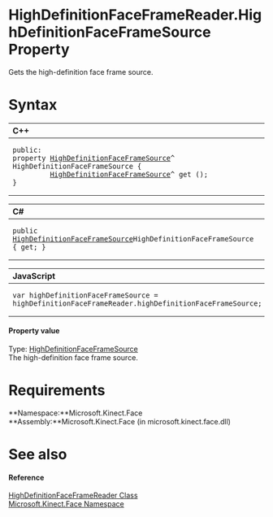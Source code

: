 HighDefinitionFaceFrameReader.HighDefinitionFaceFrameSource Property  
====================================================================  

Gets the high-definition face frame source. <span id="syntaxSection"></span>

Syntax  
======  

<table>
<colgroup>
<col width="100%" />
</colgroup>
<thead>
<tr class="header">
<th align="left">C++</th>
</tr>
</thead>
<tbody>
<tr class="odd">
<td align="left"><pre><code>public:  
property <a href="../../HighDefinitionFaceFrameS.md">HighDefinitionFaceFrameSource</a>^ HighDefinitionFaceFrameSource {  
         <a href="../../HighDefinitionFaceFrameS.md">HighDefinitionFaceFrameSource</a>^ get ();  
}</code></pre></td>
</tr>
</tbody>
</table>

<table>
<colgroup>
<col width="100%" />
</colgroup>
<thead>
<tr class="header">
<th align="left">C#</th>
</tr>
</thead>
<tbody>
<tr class="odd">
<td align="left"><pre><code>public <a href="../../HighDefinitionFaceFrameS.md">HighDefinitionFaceFrameSource</a>HighDefinitionFaceFrameSource { get; }</code></pre></td>
</tr>
</tbody>
</table>

<table>
<colgroup>
<col width="100%" />
</colgroup>
<thead>
<tr class="header">
<th align="left">JavaScript</th>
</tr>
</thead>
<tbody>
<tr class="odd">
<td align="left"><pre><code>var highDefinitionFaceFrameSource = highDefinitionFaceFrameReader.highDefinitionFaceFrameSource;</code></pre></td>
</tr>
</tbody>
</table>

<span id="ID4ER"></span>
#### Property value  

Type: [HighDefinitionFaceFrameSource](../../HighDefinitionFaceFrameS.md)  
The high-definition face frame source.  

<span id="requirements"></span>

Requirements  
============  

**Namespace:**Microsoft.Kinect.Face  
**Assembly:**Microsoft.Kinect.Face (in microsoft.kinect.face.dll)  

<span id="ID4E3"></span>

See also  
========  

<span id="ID4E5"></span>
#### Reference  

[HighDefinitionFaceFrameReader Class](../../HighDefinitionFaceFrameR.md)  
 [Microsoft.Kinect.Face Namespace](../../../Kinect.Face.md)  



<!--Please do not edit the data in the comment block below.-->
<!--
TOCTitle : HighDefinitionFaceFrameSource Property
RLTitle : HighDefinitionFaceFrameReader.HighDefinitionFaceFrameSource Property
KeywordK : HighDefinitionFaceFrameSource property
KeywordK : HighDefinitionFaceFrameReader.HighDefinitionFaceFrameSource property
KeywordF : Microsoft.Kinect.Face.HighDefinitionFaceFrameReader.HighDefinitionFaceFrameSource
KeywordF : HighDefinitionFaceFrameReader.HighDefinitionFaceFrameSource
KeywordF : HighDefinitionFaceFrameSource
KeywordF : Microsoft.Kinect.Face.HighDefinitionFaceFrameReader.HighDefinitionFaceFrameSource
KeywordA : P:Microsoft.Kinect.Face.HighDefinitionFaceFrameReader.HighDefinitionFaceFrameSource
AssetID : P:Microsoft.Kinect.Face.HighDefinitionFaceFrameReader.HighDefinitionFaceFrameSource
Locale : en-us
CommunityContent : 1
APIType : Managed
APILocation : microsoft.kinect.face.dll
APIName : Microsoft.Kinect.Face.HighDefinitionFaceFrameReader.HighDefinitionFaceFrameSource
TargetOS : Windows
TopicType : kbSyntax
DevLang : VB
DevLang : CSharp
DevLang : JavaScript
DevLang : C++
DocSet : K4Wv2
ProjType : K4Wv2Proj
Technology : Kinect for Windows
Product : Kinect for Windows SDK v2
productversion : 20
-->
